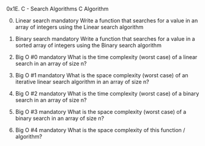 0x1E. C - Search Algorithms
C
Algorithm

0. Linear search
mandatory
Write a function that searches for a value in an array of integers using the Linear search algorithm
1. Binary search
mandatory
Write a function that searches for a value in a sorted array of integers using the Binary search algorithm

2. Big O #0
mandatory
What is the time complexity (worst case) of a linear search in an array of size n?

3. Big O #1
mandatory
What is the space complexity (worst case) of an iterative linear search algorithm in an array of size n?

4. Big O #2
mandatory
What is the time complexity (worst case) of a binary search in an array of size n?

5. Big O #3
mandatory
What is the space complexity (worst case) of a binary search in an array of size n?

6. Big O #4
mandatory
What is the space complexity of this function / algorithm?
